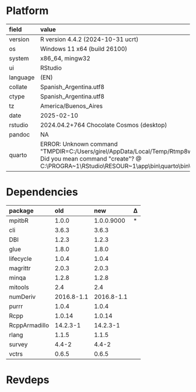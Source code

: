 # Platform

|field    |value                                                                                                                                                                                      |
|:--------|:------------------------------------------------------------------------------------------------------------------------------------------------------------------------------------------|
|version  |R version 4.4.2 (2024-10-31 ucrt)                                                                                                                                                          |
|os       |Windows 11 x64 (build 26100)                                                                                                                                                               |
|system   |x86_64, mingw32                                                                                                                                                                            |
|ui       |RStudio                                                                                                                                                                                    |
|language |(EN)                                                                                                                                                                                       |
|collate  |Spanish_Argentina.utf8                                                                                                                                                                     |
|ctype    |Spanish_Argentina.utf8                                                                                                                                                                     |
|tz       |America/Buenos_Aires                                                                                                                                                                       |
|date     |2025-02-10                                                                                                                                                                                 |
|rstudio  |2024.04.2+764 Chocolate Cosmos (desktop)                                                                                                                                                   |
|pandoc   |NA                                                                                                                                                                                         |
|quarto   |ERROR: Unknown command "TMPDIR=C:/Users/girel/AppData/Local/Temp/Rtmp8wJxIJ/file3ba445662d89". Did you mean command "create"? @ C:\PROGRA~1\RStudio\RESOUR~1\app\bin\quarto\bin\quarto.exe |

# Dependencies

|package       |old        |new        |Δ  |
|:-------------|:----------|:----------|:--|
|mpitbR        |1.0.0      |1.0.0.9000 |*  |
|cli           |3.6.3      |3.6.3      |   |
|DBI           |1.2.3      |1.2.3      |   |
|glue          |1.8.0      |1.8.0      |   |
|lifecycle     |1.0.4      |1.0.4      |   |
|magrittr      |2.0.3      |2.0.3      |   |
|minqa         |1.2.8      |1.2.8      |   |
|mitools       |2.4        |2.4        |   |
|numDeriv      |2016.8-1.1 |2016.8-1.1 |   |
|purrr         |1.0.4      |1.0.4      |   |
|Rcpp          |1.0.14     |1.0.14     |   |
|RcppArmadillo |14.2.3-1   |14.2.3-1   |   |
|rlang         |1.1.5      |1.1.5      |   |
|survey        |4.4-2      |4.4-2      |   |
|vctrs         |0.6.5      |0.6.5      |   |

# Revdeps

